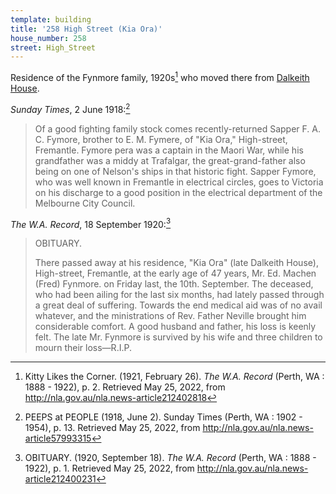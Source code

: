 ```yaml
---
template: building
title: '258 High Street (Kia Ora)'
house_number: 258
street: High_Street
---
```


Residence of the Fynmore family, 1920s[^1] who moved there from [Dalkeith House](./160_High_Street.html).

*Sunday Times*, 2 June 1918:[^2]

> Of a good fighting family stock comes recently-returned Sapper F. A. C. Fymore, brother to E. M. Fymere, of "Kia
> Ora," High-street, Fremantle. Fymore pera was a captain in the Maori War, while his grandfather was a middy at
> Trafalgar, the great-grand-father also being on one of Nelson's ships in that historic fight. Sapper Fymore, who was
> well known in Fremantle in electrical circles, goes to Victoria on his discharge to a good position in the electrical
> department of the Melbourne City Council.

*The W.A. Record*, 18 September 1920:[^obit1920]

> OBITUARY.
>
> There passed away at his residence, "Kia Ora" (late Dalkeith House), High-street, Fremantle, at the early age of 47
> years, Mr. Ed. Machen (Fred) Fynmore. on Friday last, the 10th. September. The deceased, who had been ailing for the
> last six months, had lately passed through a great deal of suffering. Towards the end medical aid was of no avail
> whatever, and the ministrations of Rev. Father Neville brought him considerable comfort. A good husband and father,
> his loss is keenly felt. The late Mr. Fynmore is survived by his wife and three children to mourn their loss—R.I.P.

[^obit1920]: OBITUARY. (1920, September 18). *The W.A. Record* (Perth, WA : 1888 - 1922), p. 1.
Retrieved May 25, 2022, from http://nla.gov.au/nla.news-article212400231

[^1]: Kitty Likes the Corner. (1921, February 26). *The W.A. Record* (Perth, WA : 1888 - 1922), p. 2.
Retrieved May 25, 2022, from http://nla.gov.au/nla.news-article212402818

[^2]: PEEPS at PEOPLE (1918, June 2). Sunday Times (Perth, WA : 1902 - 1954), p. 13.
Retrieved May 25, 2022, from http://nla.gov.au/nla.news-article57993315
